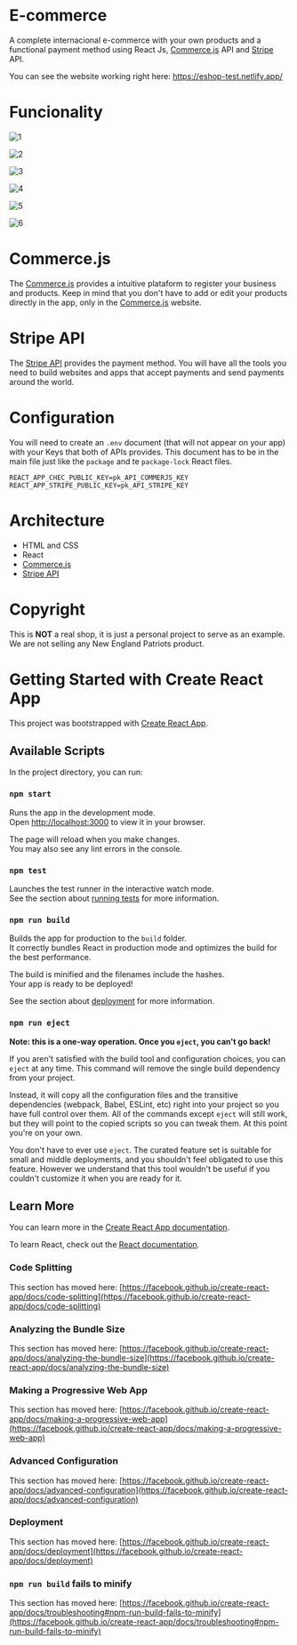 # E-commerce
A complete internacional e-commerce with your own products and a functional payment method using React Js, [Commerce.js](https://commercejs.com/) API and [Stripe](https://stripe.com/docs/api) API.

You can see the website working right here: https://eshop-test.netlify.app/

# Funcionality
![1](https://user-images.githubusercontent.com/99638905/159783430-e5fff365-9308-4fe2-9d5b-4f4854595844.png)

![2](https://user-images.githubusercontent.com/99638905/159783483-4a5b5bc5-f311-41ff-a87d-fc8ee9ffc3d0.png)

![3](https://user-images.githubusercontent.com/99638905/159783515-045dea0f-408b-4170-84f5-eab3b90404a6.png)

![4](https://user-images.githubusercontent.com/99638905/159783524-b87546cb-dfe2-46bb-9fba-9710768aa75f.png)

![5](https://user-images.githubusercontent.com/99638905/159783540-0da55342-8f36-4138-8e26-59dff6920008.png)

![6](https://user-images.githubusercontent.com/99638905/159783631-601b4321-d13e-4c6b-b63a-529b4f0ab055.png)

# Commerce.js

The [Commerce.js](https://commercejs.com/) provides a intuitive plataform to register your business and products. Keep in mind that you don't have to add or edit your products directly in the app, only in the [Commerce.js](https://commercejs.com/) website.

# Stripe API

The [Stripe API](https://stripe.com/docs/api) provides the payment method. You will have all the tools you need to build websites and apps that accept payments and send payments around the world.

# Configuration 

You will need to create an `.env` document (that will not appear on your app) with your Keys that both of APIs provides. This document has to be in the main file just like the `package` and te `package-lock` React files.

```
REACT_APP_CHEC_PUBLIC_KEY=pk_API_COMMERJS_KEY
REACT_APP_STRIPE_PUBLIC_KEY=pk_API_STRIPE_KEY
```


# Architecture 
- HTML and CSS
- React
- [Commerce.js](https://commercejs.com/)
- [Stripe API](https://stripe.com/docs/api)

# Copyright

This is **NOT** a real shop, it is just a personal project to serve as an example. We are not selling any New England Patriots product.

# Getting Started with Create React App

This project was bootstrapped with [Create React App](https://github.com/facebook/create-react-app).

## Available Scripts

In the project directory, you can run:

### `npm start`

Runs the app in the development mode.\
Open [http://localhost:3000](http://localhost:3000) to view it in your browser.

The page will reload when you make changes.\
You may also see any lint errors in the console.

### `npm test`

Launches the test runner in the interactive watch mode.\
See the section about [running tests](https://facebook.github.io/create-react-app/docs/running-tests) for more information.

### `npm run build`

Builds the app for production to the `build` folder.\
It correctly bundles React in production mode and optimizes the build for the best performance.

The build is minified and the filenames include the hashes.\
Your app is ready to be deployed!

See the section about [deployment](https://facebook.github.io/create-react-app/docs/deployment) for more information.

### `npm run eject`

**Note: this is a one-way operation. Once you `eject`, you can't go back!**

If you aren't satisfied with the build tool and configuration choices, you can `eject` at any time. This command will remove the single build dependency from your project.

Instead, it will copy all the configuration files and the transitive dependencies (webpack, Babel, ESLint, etc) right into your project so you have full control over them. All of the commands except `eject` will still work, but they will point to the copied scripts so you can tweak them. At this point you're on your own.

You don't have to ever use `eject`. The curated feature set is suitable for small and middle deployments, and you shouldn't feel obligated to use this feature. However we understand that this tool wouldn't be useful if you couldn't customize it when you are ready for it.

## Learn More

You can learn more in the [Create React App documentation](https://facebook.github.io/create-react-app/docs/getting-started).

To learn React, check out the [React documentation](https://reactjs.org/).

### Code Splitting

This section has moved here: [https://facebook.github.io/create-react-app/docs/code-splitting](https://facebook.github.io/create-react-app/docs/code-splitting)

### Analyzing the Bundle Size

This section has moved here: [https://facebook.github.io/create-react-app/docs/analyzing-the-bundle-size](https://facebook.github.io/create-react-app/docs/analyzing-the-bundle-size)

### Making a Progressive Web App

This section has moved here: [https://facebook.github.io/create-react-app/docs/making-a-progressive-web-app](https://facebook.github.io/create-react-app/docs/making-a-progressive-web-app)

### Advanced Configuration

This section has moved here: [https://facebook.github.io/create-react-app/docs/advanced-configuration](https://facebook.github.io/create-react-app/docs/advanced-configuration)

### Deployment

This section has moved here: [https://facebook.github.io/create-react-app/docs/deployment](https://facebook.github.io/create-react-app/docs/deployment)

### `npm run build` fails to minify

This section has moved here: [https://facebook.github.io/create-react-app/docs/troubleshooting#npm-run-build-fails-to-minify](https://facebook.github.io/create-react-app/docs/troubleshooting#npm-run-build-fails-to-minify)
